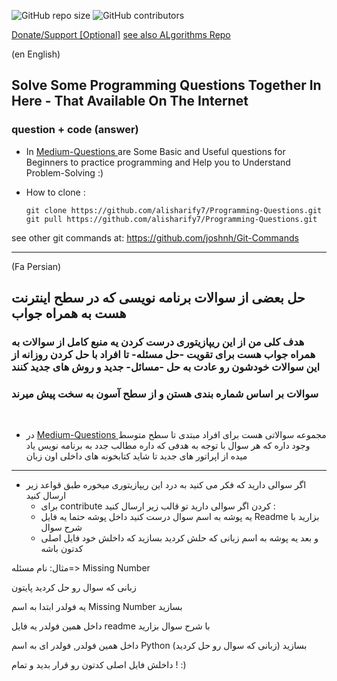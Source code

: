 <p>
<img alt="GitHub repo size" src="https://img.shields.io/github/repo-size/alisharify7/Programming-Questions">
<img alt="GitHub contributors" src="https://img.shields.io/github/contributors/alisharify7/Programming-Questions">
</p>

<a href="https://www.coffeete.ir/alisharify7">Donate/Support [Optional]</a>
<a href="https://github.com/alisharify7/Python-Algorithms">see also ALgorithms Repo</a>

(en English)

## Solve Some Programming Questions Together In Here - That Available On The Internet
### question + code (answer)

- In <a href='./Medium-Questions' >  Medium-Questions </a>  are Some Basic and Useful questions for Beginners to practice programming and Help you to Understand Problem-Solving :) 

+ How to clone :
      
      git clone https://github.com/alisharify7/Programming-Questions.git
      git pull https://github.com/alisharify7/Programming-Questions.git

see other git commands at: https://github.com/joshnh/Git-Commands

___

(Fa Persian)

## حل بعضی از سوالات برنامه نویسی که در سطح اینترنت هست به همراه جواب
 
### هدف کلی من از این ریپازیتوری درست کردن یه منبع کامل از سوالات به همراه جواب هست برای تقویت -حل مسئله- تا افراد  با حل کردن روزانه از این سوالات خودشون رو عادت به حل -مسائل- جدید و روش های جدید کنند

### سوالات بر اساس شماره بندی هستن و از سطح آسون به سخت پیش میرند
 
<br>
 
- در <a href='./Medium-Questions' >Medium-Questions </a> مجموعه سوالاتی هست برای افراد مبتدی تا سطح متوسط وجود داره که هر سوال با توجه به هدفی که داره مطالب جدد  به برنامه نویس یاد میده از اپراتور های جدید تا شاید کتابخونه های داخلی اون زبان  


___
- اگر سوالی دارید که فکر می کنید به درد این ریپازیتوری میخوره طبق قواعد زیر ارسال کنید 
   + برای contribute کردن اگر سوالی دارید تو قالب زیر ارسال کنید :
   + یه پوشه به اسم سوال درست کنید داخل پوشه حتما یه فایل Readme  بزارید با شرح سوال  
   + و بعد یه پوشه به اسم زبانی که حلش کردید بسازید که داخلش خود فایل اصلی کدتون باشه
    
مثال: نام مسئله=> Missing Number

زبانی که سوال رو حل کردید پایتون
 
یه فولدر ابتدا به اسم Missing Number بسازید

داخل همین فولدر یه فایل readme با شرح سوال بزارید
  
داخل همین فولدر, فولدر ای به اسم Python (زبانی که سوال رو حل کردید) بسازید

داخلش فایل اصلی کدتون رو قرار بدید و تمام ! :)

